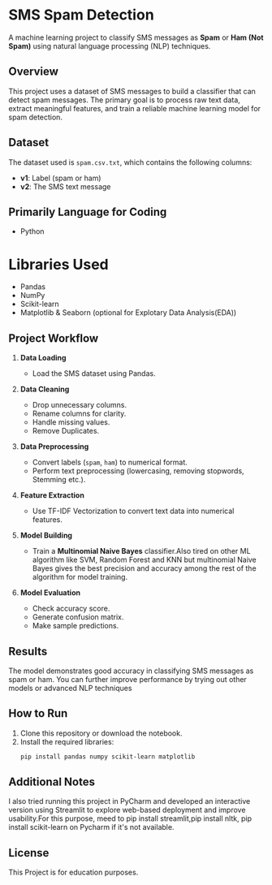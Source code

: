 # SMS Spam Detection

A machine learning project to classify SMS messages as **Spam** or **Ham (Not Spam)** using natural language processing (NLP) techniques.

## Overview

This project uses a dataset of SMS messages to build a classifier that can detect spam messages. The primary goal is to process raw text data, extract meaningful features, and train a reliable machine learning model for spam detection.

## Dataset

The dataset used is `spam.csv.txt`, which contains the following columns:
- **v1**: Label (spam or ham)
- **v2**: The SMS text message


##   Primarily Language for Coding

- Python

# Libraries Used

- Pandas
- NumPy
- Scikit-learn
- Matplotlib & Seaborn (optional for Explotary Data Analysis(EDA))

## Project Workflow

1. **Data Loading**
   - Load the SMS dataset using Pandas.

2. **Data Cleaning**
   - Drop unnecessary columns.
   - Rename columns for clarity.
   - Handle missing values.
   - Remove Duplicates.

3. **Data Preprocessing**
   - Convert labels (`spam`, `ham`) to numerical format.
   - Perform text preprocessing (lowercasing, removing stopwords, Stemming etc.).

4. **Feature Extraction**
   - Use TF-IDF Vectorization to convert text data into numerical features.

5. **Model Building**
   - Train a **Multinomial Naive Bayes** classifier.Also tired on other ML algorithm like SVM, Random Forest and KNN but multinomial Naive Bayes gives the best precision and accuracy among the rest of the algorithm for model training.

6. **Model Evaluation**
   - Check accuracy score.
   - Generate confusion matrix.
   - Make sample predictions.

## Results

The model demonstrates good accuracy in classifying SMS messages as spam or ham. You can further improve performance by trying out other models or advanced NLP techniques

## How to Run

1. Clone this repository or download the notebook.
2. Install the required libraries:
   ```bash
   pip install pandas numpy scikit-learn matplotlib

## Additional Notes
I also tried running this project in PyCharm and developed an interactive version using Streamlit to explore web-based deployment and improve usability.For this purpose, meed to pip install streamlit,pip install nltk, pip install scikit-learn on Pycharm if it's not available.

## License
This Project is for education purposes.
